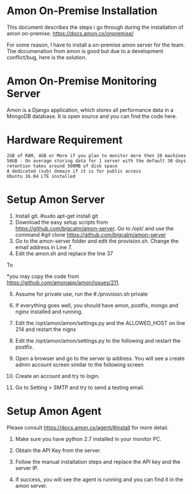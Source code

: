 # Amon On-Premise Installation
This document describes the steps i go through during the installation of amon on-premise. https://docs.amon.cx/onpremise/

For some reason, I have to install a on-premise amon server for the team. The documenation from amon is good but due to a development conflict/bug, here is the solution.

# Amon On-Premise Monitoring Server
Amon is a Django application, which stores all performance data in a MongoDB database. It is open source and you can find the code here.

# Hardware Requirement 
	2GB of RAM, 4GB or More if you plan to monitor more then 20 machines
	50GB - On average storing data for 1 server with the default 30 days retention takes around 500MB of disk space
	A dedicated (sub) domain if it is for public access
	Ubuntu 16.04 LTE installed 

# Setup Amon Server
1.	Install git. #sudo apt-get install git
2.	Download the easy setup scripts from https://github.com/bigcalm/amon-server. Go to /opt/ and use the command #git clone https://github.com/bigcalm/amon-server
3.	Go to the amon-server folder and edit the provision.sh. Change the email address in Line 7.
4.	Edit the amon.sh and replace the line 37 
 
To 
 
*you may copy the code from https://github.com/amonapp/amon/issues/211. 

5.	Assume for private use, run the #./provision.sh private
6.	If everything goes well, you should have amon, postfix, mongo and nginx installed and running.
7.	Edit the /opt/amon/amon/settings.py and the ALLOWED_HOST on line 214 and restart the nignx
 
8.	Edit the /opt/amon/amon/settings.py to the following and restart the postfix.
 
9.	Open a browser and go to the server ip address. You will see a create admin account screen similar to the following screen
 
10.	Create an account and try to login.
11.	Go to Setting > SMTP and try to send a testing email.


# Setup Amon Agent
Please consult https://docs.amon.cx/agent/#install for more detail.
1.	Make sure you have python 2.7 installed in your monitor PC.
2.	Obtain the API Key from the server. 
 
3.	Follow the manual installation steps and replace the API key and the server IP.
 
4.	If success, you will see the agent is running and you can find it in the amon server.


